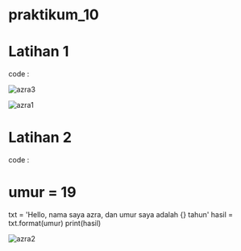 # praktikum_10

# Latihan 1
code :

![azra3](https://user-images.githubusercontent.com/115337669/212940692-c9b712b2-6348-4dc3-a42b-d45720975c35.png)


![azra1](https://user-images.githubusercontent.com/115337669/212937873-4286f5b4-d4cd-41e9-bd02-c5e1827aabb0.png)

# Latihan 2

code :

# umur = 19
txt = 'Hello, nama saya azra, dan umur saya adalah {} tahun'
hasil = txt.format(umur)
print(hasil)

![azra2](https://user-images.githubusercontent.com/115337669/212938664-392427ac-9085-4012-9125-1ea85316bee3.png)

